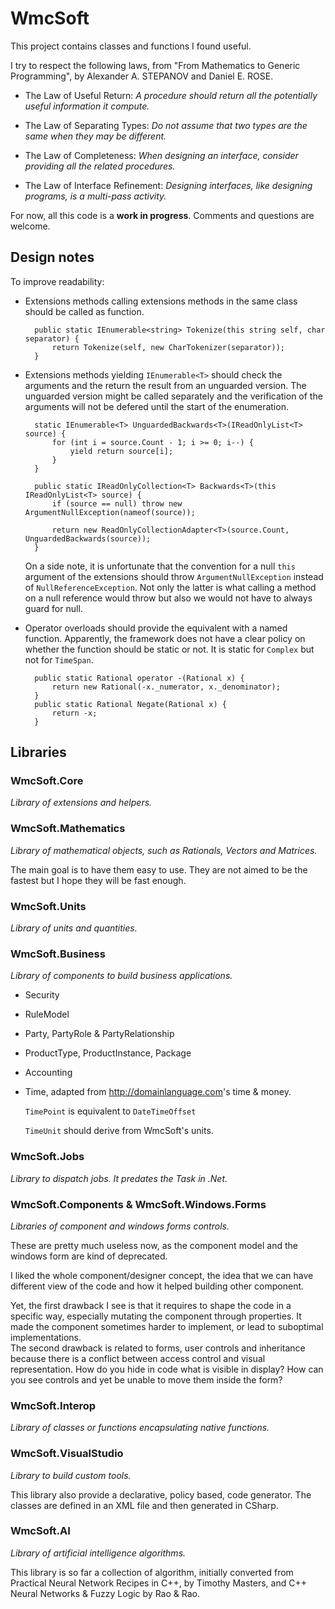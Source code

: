 # WmcSoft
This project contains classes and functions I found useful.

I try to respect the following laws, from "From Mathematics to Generic Programming", by Alexander A. STEPANOV and Daniel E. ROSE.

- The Law of Useful Return: _A procedure should return all the potentially useful information it compute._

- The Law of Separating Types: _Do not assume that two types are the same when they may be different._

- The Law of Completeness: _When designing an interface, consider providing all the related procedures._

- The Law of Interface Refinement: _Designing interfaces, like designing programs, is a multi-pass activity._

For now, all this code is a **work in progress**. Comments and questions are welcome.

## Design notes

To improve readability:

- Extensions methods calling extensions methods in the same class should be called as function.

        public static IEnumerable<string> Tokenize(this string self, char separator) {
            return Tokenize(self, new CharTokenizer(separator));
        }

- Extensions methods yielding `IEnumerable<T>` should check the arguments and the return the result from an unguarded version. 
  The unguarded version might be called separately and the verification of the arguments will not be defered until the start 
  of the enumeration.

        static IEnumerable<T> UnguardedBackwards<T>(IReadOnlyList<T> source) {
            for (int i = source.Count - 1; i >= 0; i--) {
                yield return source[i];
            }
        }

        public static IReadOnlyCollection<T> Backwards<T>(this IReadOnlyList<T> source) {
            if (source == null) throw new ArgumentNullException(nameof(source));

            return new ReadOnlyCollectionAdapter<T>(source.Count, UnguardedBackwards(source));
        }

  On a side note, it is unfortunate that the convention for a null `this` argument of the extensions should throw `ArgumentNullException`
  instead of `NullReferenceException`. Not only the latter is what calling a method on a null reference would throw but also we would not
  have to always guard for null.

- Operator overloads should provide the equivalent with a named function. Apparently, the framework does not have 
a clear policy on whether the function should be static or not. It is static for `Complex` but not for `TimeSpan`.

        public static Rational operator -(Rational x) {
            return new Rational(-x._numerator, x._denominator);
        }
        public static Rational Negate(Rational x) {
            return -x;
        }


## Libraries

### WmcSoft.Core
_Library of extensions and helpers._

### WmcSoft.Mathematics
_Library of mathematical objects, such as Rationals, Vectors and Matrices._

The main goal is to have 
them easy to use. They are not aimed to be the fastest but I hope they will be fast enough.

### WmcSoft.Units
_Library of units and quantities._

### WmcSoft.Business
_Library of components to build business applications._

- Security

- RuleModel

- Party, PartyRole & PartyRelationship

- ProductType, ProductInstance, Package

- Accounting

- Time, adapted from <http://domainlanguage.com>'s time & money.

  `TimePoint` is equivalent to `DateTimeOffset`

  `TimeUnit` should derive from WmcSoft's units.

### WmcSoft.Jobs
_Library to dispatch jobs. It predates the Task in .Net._

### WmcSoft.Components & WmcSoft.Windows.Forms
_Libraries of component and windows forms controls._

These are pretty much useless now, as the component model and the windows form are kind of deprecated.

I liked the whole component/designer concept, the idea that we can have different view of the code
and how it helped building other component.

Yet, the first drawback I see is that it requires to shape the code in a specific way, 
especially mutating the component through properties. It made the component sometimes harder 
to implement, or lead to suboptimal implementations.  
The second drawback is related to forms, user controls and inheritance because there is a conflict 
between access control and visual representation. How do you hide in code what is visible in display? 
How can you see controls and yet be unable to move them inside the form? 

### WmcSoft.Interop
_Library of classes or functions encapsulating native functions._

### WmcSoft.VisualStudio
_Library to build custom tools._

This library also provide a declarative, policy based, code generator. 
The classes are defined in an XML file and then generated in CSharp.

### WmcSoft.AI
_Library of artificial intelligence algorithms._

This library is so far a collection of algorithm, initially converted from Practical Neural Network Recipes in C++, 
by Timothy Masters, and C++ Neural Networks & Fuzzy Logic by Rao & Rao.
